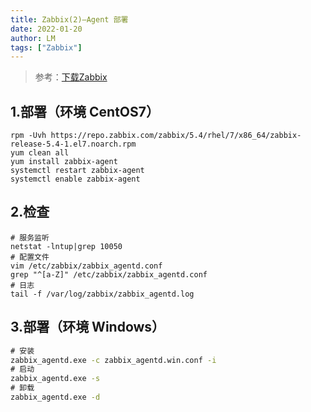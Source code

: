 ```yaml
---
title: Zabbix(2)—Agent 部署
date: 2022-01-20
author: LM
tags: ["Zabbix"]
---
```


> 参考：[下载Zabbix](https://www.zabbix.com/cn/download)

## 1.部署（环境 CentOS7）

```shell
rpm -Uvh https://repo.zabbix.com/zabbix/5.4/rhel/7/x86_64/zabbix-release-5.4-1.el7.noarch.rpm
yum clean all
yum install zabbix-agent
systemctl restart zabbix-agent
systemctl enable zabbix-agent
```

## 2.检查

```shell
# 服务监听
netstat -lntup|grep 10050
# 配置文件
vim /etc/zabbix/zabbix_agentd.conf
grep "^[a-Z]" /etc/zabbix/zabbix_agentd.conf
# 日志
tail -f /var/log/zabbix/zabbix_agentd.log
```

## 3.部署（环境 Windows）

```cmd
# 安装
zabbix_agentd.exe -c zabbix_agentd.win.conf -i
# 启动
zabbix_agentd.exe -s
# 卸载
zabbix_agentd.exe -d
```

